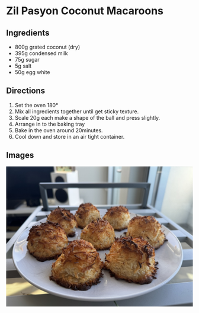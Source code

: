 # Zil Pasyon Coconut Macaroons

## Ingredients

- 800g grated coconut (dry)
- 395g condensed milk
- 75g sugar
- 5g salt
- 50g egg white

## Directions
1. Set the oven 180°
2. Mix all ingredients together until get sticky texture.
3. Scale 20g each make a shape of the ball and press slightly.
4. Arrange in to the baking tray
5. Bake in the oven around 20minutes.
6. Cool down and store in an air tight container.

## Images

![](/images/zil_pasyion_coconut_macaroons.jpeg)

